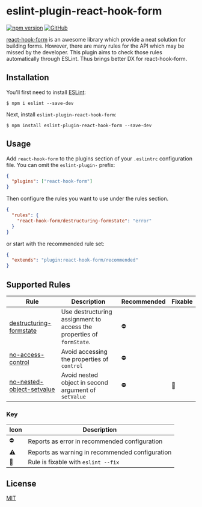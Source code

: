 # eslint-plugin-react-hook-form

[![npm version](https://img.shields.io/npm/v/eslint-plugin-react-hook-form?style=flat-square)](https://www.npmjs.com/package/eslint-plugin-react-hook-form)
[![GitHub](https://img.shields.io/github/license/andykao1213/eslint-plugin-react-hook-form?style=flat-square)](LICENSE)

[react-hook-form](https://github.com/react-hook-form/react-hook-form) is an awesome library which provide a neat solution for building forms. However, there are many rules for the API which may be missed by the developer. This plugin aims to check those rules automatically through ESLint. Thus brings better DX for react-hook-form.

## Installation

You'll first need to install [ESLint](http://eslint.org):

```
$ npm i eslint --save-dev
```

Next, install `eslint-plugin-react-hook-form`:

```
$ npm install eslint-plugin-react-hook-form --save-dev
```

## Usage

Add `react-hook-form` to the plugins section of your `.eslintrc` configuration file. You can omit the `eslint-plugin-` prefix:

```json
{
  "plugins": ["react-hook-form"]
}
```

Then configure the rules you want to use under the rules section.

```json
{
  "rules": {
    "react-hook-form/destructuring-formstate": "error"
  }
}
```

or start with the recommended rule set:

```json
{
  "extends": "plugin:react-hook-form/recommended"
}
```

## Supported Rules

| Rule                                                                 | Description                                                           | Recommended | Fixable |
| -------------------------------------------------------------------- | --------------------------------------------------------------------- | ----------- | ------- |
| [destructuring-formstate](docs/rules/destructuring-formstate.md)     | Use destructuring assignment to access the properties of `formState`. | ⛔️         |         |
| [no-access-control](docs/rules/no-access-control.md)                 | Avoid accessing the properties of `control`                           | ⛔️         |         |
| [no-nested-object-setvalue](docs/rules/no-nested-object-setvalue.md) | Avoid nested object in second argument of `setValue`                  | ⛔️         | 🔧      |

### Key

| Icon | Description                                     |
| ---- | ----------------------------------------------- |
| ⛔️  | Reports as error in recommended configuration   |
| ⚠️   | Reports as warning in recommended configuration |
| 🔧   | Rule is fixable with `eslint --fix`             |

## License

[MIT](LICENSE)
